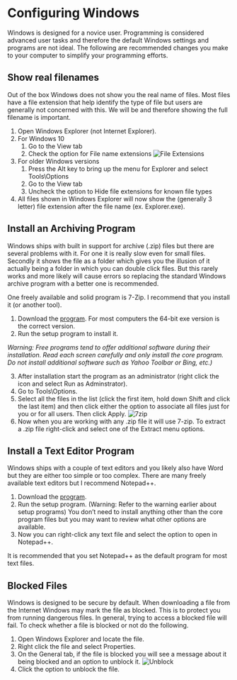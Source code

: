 # Configuring Windows

Windows is designed for a novice user. Programming is considered advanced user tasks and therefore the default Windows settings and programs are not ideal. The following are recommended changes you make to your computer to simplify your programming efforts.

## Show real filenames

Out of the box Windows does not show you the real name of files. Most files have a file extension that help identify the type of file but users are generally not concerned with this. We will be and therefore showing the full filename is important.

1. Open Windows Explorer (not Internet Explorer).
2. For Windows 10
    1. Go to the View tab
    1. Check the option for File name extensions 
    ![File Extensions](fileextensions.png)
3. For older Windows versions
    1. Press the Alt key to bring up the menu for Explorer and select Tools\Options
    1. Go to the View tab
    1. Uncheck the option to Hide file extensions for known file types
4. All files shown in Windows Explorer will now show the (generally 3 letter) file extension after the file name (ex. Explorer.exe).

## Install an Archiving Program

Windows ships with built in support for archive (.zip) files but there are several problems with it. For one it is really slow even for small files. Secondly it shows the file as a folder which gives you the illusion of it actually being a folder in which you can double click files. But this rarely works and more likely will cause errors so replacing the standard Windows archive program with a better one is recommended. 

One freely available and solid program is 7-Zip. I recommend that you install it (or another tool).

1. Download the [program](http://7zip.org). For most computers the 64-bit exe version is the correct version.
2. Run the setup program to install it. 

*Warning: Free programs tend to offer additional software during their installation. Read each screen carefully and only install the core program. Do not install additional software such as Yahoo Toolbar or Bing, etc.)*

3. After installation start the program as an administrator (right click the icon and select Run as Adminstrator).
4. Go to Tools\Options.
5. Select all the files in the list (click the first item, hold down Shift and click the last item) and  then click either the option to associate all files just for you or for all users. Then click Apply. 
![7zip](7zip-extensions.png)
6. Now when you are working with any .zip file it will use 7-zip. To extract a .zip file right-click and select one of the Extract menu options.

## Install a Text Editor Program

Windows ships with a couple of text editors and you likely also have Word but they are either too simple or too complex. There are many freely available text editors but I recommend Notepad++.

1. Download the [program](https://notepad-plus-plus.org/).
2. Run the setup program. (Warning: Refer to the warning earlier about setup programs) You don’t need to install anything other than the core program files but you may want to review what other options are available.
3. Now you can right-click any text file and select the option to open in Notepad++. 

It is recommended that you set Notepad++ as the default program for most text files.

## Blocked Files

Windows is designed to be secure by default. When downloading a file from the Internet Windows may mark the file as blocked. This is to protect you from running dangerous files. In general, trying to access a blocked file will fail. To check whether a file is blocked or not do the following.

1. Open Windows Explorer and locate the file.
2. Right click the file and select Properties.
3. On the General tab, if the file is blocked you will see a message about it being blocked and an option to unblock it. 
![Unblock](unblock.png)
4. Click the option to unblock the file.
